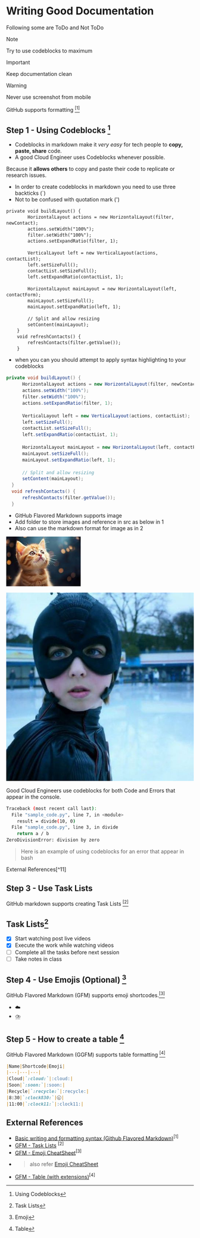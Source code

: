 # Writing Good Documentation
Following some are ToDo and Not ToDo

> [!NOTE]
> Try to use codeblocks to maximum

> [!IMPORTANT]
> Keep documentation clean

> [!WARNING]
> Never use screenshot from mobile

GitHub supports formatting [<sup>[1]</sup>](#external-references)

## Step 1 - Using Codeblocks [^1]

- Codeblocks in markdown make it *very easy* for tech people to **copy, paste, share** code. 
- A good Cloud Engineer uses Codeblocks whenever possible.

Because it __allows others__ to copy and paste their code to replicate or research issues.

- In order to create codeblocks in markdown you need to use three backticks  (`)
- Not to be confused with quotation mark (')

```
private void buildLayout() {
        HorizontalLayout actions = new HorizontalLayout(filter, newContact);
        actions.setWidth("100%");
        filter.setWidth("100%");
        actions.setExpandRatio(filter, 1);

        VerticalLayout left = new VerticalLayout(actions, contactList);
        left.setSizeFull();
        contactList.setSizeFull();
        left.setExpandRatio(contactList, 1);

        HorizontalLayout mainLayout = new HorizontalLayout(left, contactForm);
        mainLayout.setSizeFull();
        mainLayout.setExpandRatio(left, 1);

        // Split and allow resizing
        setContent(mainLayout);
    }
    void refreshContacts() {
        refreshContacts(filter.getValue());
    }
```

- when you can you should attempt to apply syntax highlighting to your codeblocks

```java
private void buildLayout() {
      HorizontalLayout actions = new HorizontalLayout(filter, newContact);
      actions.setWidth("100%");
      filter.setWidth("100%");
      actions.setExpandRatio(filter, 1);

      VerticalLayout left = new VerticalLayout(actions, contactList);
      left.setSizeFull();
      contactList.setSizeFull();
      left.setExpandRatio(contactList, 1);

      HorizontalLayout mainLayout = new HorizontalLayout(left, contactForm);
      mainLayout.setSizeFull();
      mainLayout.setExpandRatio(left, 1);

      // Split and allow resizing
      setContent(mainLayout);
  }
  void refreshContacts() {
      refreshContacts(filter.getValue());
  }
```
- GitHub Flavored Markdown supports image
- Add folder to store images and reference in src as below in 1
- Also can use the markdown format for image as in 2
  
<img width="200px" src="assets/blackcat.jpg" />

![Black Cat](assets/c607a848-4988-4e01-8b0a-fe059fbeab7a.jpg)

Good Cloud Engineers use codeblocks for both Code and Errors that appear in the console.

```bash
Traceback (most recent call last):
  File "sample_code.py", line 7, in <module>
    result = divide(10, 0)
  File "sample_code.py", line 3, in divide
    return a / b
ZeroDivisionError: division by zero
```
> Here is an example of using codeblocks for an error that appear in bash

External References[^11]

## Step 3 - Use Task Lists

GitHub markdown supports creating Task Lists [<sup>[2]</sup>](#external-references)

## Task Lists[^2]

- [x] Start watching post live videos
- [x] Execute the work while watching videos
- [ ] Complete all the tasks before next session
- [ ] Take notes in class

## Step 4 - Use Emojis (Optional) [^3]

GitHub Flavored Markdown (GFM) supports emoji shortcodes.[<sup>[3]</sup>](#external-references)
- :cloud:
- :cloud_with_lightning_and_rain:

## Step 5 - How to create a table [^4]

GitHub Flavored Markdown (GGFM) supports table formatting [<sup>[4]</sup>](#external-references)

```md
|Name|Shortcode|Emoji|
|---|---|---|
|Cloud|`:cloud:`|:cloud:|
|Soon|`:soon:`|:soon:|
|Recycle|`:recycle:`|:recycle:|
|8:30|`:clock830:`|🕣|
|11:00|`:clock11:`|:clock11:|
```


[^1]: Using Codeblocks
[^2]: Task Lists
[^3]: Emoji
[^4]: Table


## External References

- [Basic writing and formatting syntax (Github Flavored Markdown)](https://docs.github.com/en/get-started/writing-on-github/getting-started-with-writing-and-formatting-on-github/basic-writing-and-formatting-syntax)<sup>[1]</sup>
- [GFM - Task Lists](https://docs.github.com/en/get-started/writing-on-github/getting-started-with-writing-and-formatting-on-github/basic-writing-and-formatting-syntax#task-lists) <sup>[2]</sup>
- [GFM - Emoji CheatSheet](https://github/com/ikatyang/emoji-cheat-sheet)<sup>[3]</sup>
- > also refer [Emoji CheatSheet](https://gist.github.com/rxaviers/7360908)
- [GFM - Table (with extensions)](https://github.github.com/gfm/#tables-extension-)<sup>[4]</sup> 
